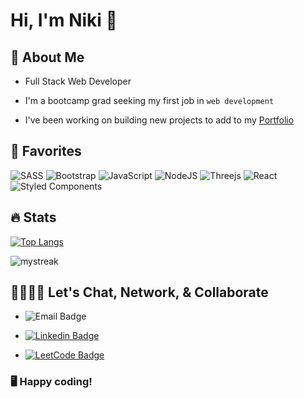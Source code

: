 # Hi, I'm Niki 👋

## 📖 About Me

- Full Stack Web Developer

- I'm a bootcamp grad seeking my first job in `web development`

- I've been working on building new projects to add to my [Portfolio](https://nrennercodes.com/)

## 💛 Favorites

![SASS](https://img.shields.io/badge/SASS-hotpink.svg?style=for-the-badge&logo=SASS&logoColor=white)
![Bootstrap](https://img.shields.io/badge/bootstrap-%23563D7C.svg?style=for-the-badge&logo=bootstrap&logoColor=white)
![JavaScript](https://img.shields.io/badge/javascript-%23323330.svg?style=for-the-badge&logo=javascript&logoColor=%23F7DF1E)
![NodeJS](https://img.shields.io/badge/node.js-6DA55F?style=for-the-badge&logo=node.js&logoColor=white)
![Threejs](https://img.shields.io/badge/threejs-black?style=for-the-badge&logo=three.js&logoColor=white)
![React](https://img.shields.io/badge/react-%2320232a.svg?style=for-the-badge&logo=react&logoColor=%2361DAFB)
![Styled Components](https://img.shields.io/badge/styled--components-DB7093?style=for-the-badge&logo=styled-components&logoColor=white)

## 🔥 Stats 

[![Top Langs](https://github-readme-stats.vercel.app/api/top-langs/?username=nrenner0211&layout=compact&theme=nightowl)](https://github.com/nrenner0211/github-readme-stats)

<img src="https://github-readme-streak-stats.herokuapp.com/?user=nrenner0211&theme=nightowl" alt="mystreak"/>

## 🫱🏻‍🫲🏾 Let's Chat, Network, & Collaborate

- ![Email Badge](https://img.shields.io/badge/nrenner@nrennercodes.com-D14836?style=for-the-badge&logo=email&logoColor=white)

- [![Linkedin Badge](https://img.shields.io/badge/nrenner0211-0077B5?style=for-the-badge&logo=linkedin&logoColor=white&link=https://www.linkedin.com/in/nicolette-renner/)](https://www.linkedin.com/in/nicolette-renner/)

- [![LeetCode Badge](https://img.shields.io/badge/-LeetCode-FFA116?style=for-the-badge&logo=LeetCode&logoColor=black&link=https://www.leetcode.com/nrenner0211/)](https://www.leetcode.com/nrenner0211/)

### 🖥️ Happy coding!
